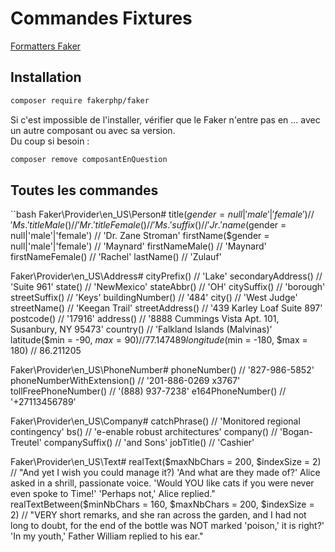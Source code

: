 # Commandes Fixtures

[Formatters Faker]([Adresse](http://fakerphp.org/formatters/))  

## Installation

```bash
composer require fakerphp/faker
```

Si c'est impossible de l'installer, vérifier que le Faker n'entre pas en ... avec un autre composant ou avec sa version.  
Du coup si besoin :

```bash
composer remove composantEnQuestion
```

## Toutes les commandes

``bash
Faker\Provider\en_US\Person#
title($gender = null|'male'|'female')     // 'Ms.'
titleMale()                               // 'Mr.'
titleFemale()                             // 'Ms.'
suffix()                                  // 'Jr.'
name($gender = null|'male'|'female')      // 'Dr. Zane Stroman'
firstName($gender = null|'male'|'female') // 'Maynard'
firstNameMale()                           // 'Maynard'
firstNameFemale()                         // 'Rachel'
lastName()                                // 'Zulauf'  

Faker\Provider\en_US\Address#
cityPrefix()                       // 'Lake'
secondaryAddress()                 // 'Suite 961'
state()                            // 'NewMexico'
stateAbbr()                        // 'OH'
citySuffix()                       // 'borough'
streetSuffix()                     // 'Keys'
buildingNumber()                   // '484'
city()                             // 'West Judge'
streetName()                       // 'Keegan Trail'
streetAddress()                    // '439 Karley Loaf Suite 897'
postcode()                         // '17916'
address()                          // '8888 Cummings Vista Apt. 101, Susanbury, NY 95473'
country()                          // 'Falkland Islands (Malvinas)'
latitude($min = -90, $max = 90)    // 77.147489
longitude($min = -180, $max = 180) // 86.211205  

Faker\Provider\en_US\PhoneNumber#
phoneNumber()              // '827-986-5852'
phoneNumberWithExtension() // '201-886-0269 x3767'
tollFreePhoneNumber()      // '(888) 937-7238'
e164PhoneNumber()          // '+27113456789'  

Faker\Provider\en_US\Company#
catchPhrase()   // 'Monitored regional contingency'
bs()            // 'e-enable robust architectures'
company()       // 'Bogan-Treutel'
companySuffix() // 'and Sons'
jobTitle()      // 'Cashier'  

Faker\Provider\en_US\Text#
realText($maxNbChars = 200, $indexSize = 2)
// "And yet I wish you could manage it?) 'And what are they made of?' Alice asked in a shrill, passionate voice. 'Would YOU like cats if you were never even spoke to Time!' 'Perhaps not,' Alice replied."
realTextBetween($minNbChars = 160, $maxNbChars = 200, $indexSize = 2)
// "VERY short remarks, and she ran across the garden, and I had not long to doubt, for the end of the bottle was NOT marked 'poison,' it is right?' 'In my youth,' Father William replied to his ear."
```

